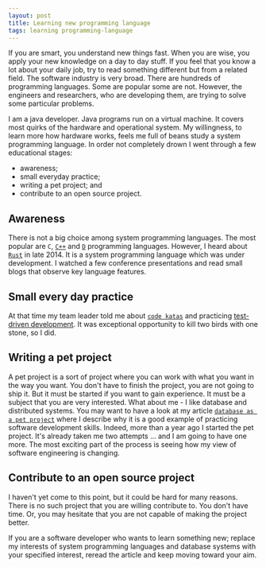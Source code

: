 ```yaml
---
layout: post
title: Learning new programming language
tags: learning programming-language
---
```


If you are smart, you understand new things fast. When you are wise, you apply your new knowledge on a day to day stuff. If you feel that you know a lot about your daily job, try to read something different but from a related field. The software industry is very broad. There are hundreds of programming languages. Some are popular some are not. However, the engineers and researchers, who are developing them, are trying to solve some particular problems.

I am a java developer. Java programs run on a virtual machine. It covers most quirks of the hardware and operational system. My willingness, to learn more how hardware works, feels me full of beans study a system programming language. In order not completely drown I went through a few educational stages:

* awareness;
* small everyday practice;
* writing a pet project; and
* contribute to an open source project.

## Awareness

There is not a big choice among system programming languages. The most popular are `C`, [`C++`](https://isocpp.org) and [`D`](https://dlang.org) programming languages. However, I heard about [`Rust`](https://www.rust-lang.org) in late 2014. It is a system programming language which was under development. I watched a few conference presentations and read small blogs that observe key language features.

## Small every day practice

At that time my team leader told me about [`code katas`](http://codekata.com/) and practicing [test-driven development](https://www.amazon.com/Test-Driven-Development-Kent-Beck/dp/0321146530/ref=sr_1_1?s=books&ie=UTF8&qid=1483439749&sr=1-1&keywords=test+driven+development). It was exceptional opportunity to kill two birds with one stone, so I did.

## Writing a pet project

A pet project is a sort of project where you can work with what you want in the way you want. You don't have to finish the project, you are not going to ship it. But it must be started if you want to gain experience. It must be a subject that you are very interested. What about me - I like database and distributed systems. You may want to have a look at my article [`database as a pet project`](https://github.com/Alex-Diez/blog/blob/master/Database-as-a-pet-project.md) where I describe why it is a good example of practicing software development skills. Indeed, more than a year ago I started the pet project. It's already taken me two attempts ... and I am going to have one more. The most exciting part of the process is seeing how my view of software engineering is changing.

## Contribute to an open source project

I haven't yet come to this point, but it could be hard for many reasons. There is no such project that you are willing contribute to. You don't have time. Or, you may hesitate that you are not capable of making the project better.

If you are a software developer who wants to learn something new; replace my interests of system programming languages and database systems with your specified interest, reread the article and keep moving toward your aim.
